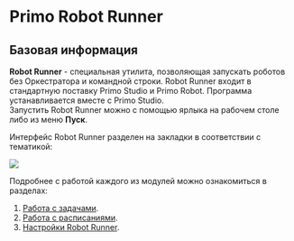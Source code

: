 # Primo Robot Runner

## Базовая информация

**Robot Runner** - специальная утилита, позволяющая запускать роботов без Оркестратора и командной строки. Robot Runner входит в стандартную поставку Primo Studio и Primo Robot. Программа устанавливается вместе с Primo Studio.\
Запустить Robot Runner можно с помощью ярлыка на рабочем столе либо из меню **Пуск**.

Интерфейс Robot Runner разделен на закладки в соответствии с тематикой:

![](<../.gitbook/assets/image (491).png>)

Подробнее с работой каждого из модулей можно ознакомиться в разделах:

1. [Работа с задачами](https://docs.primo-rpa.ru/primo-rpa/primo-robot/robot-runner/modules/tasks).
2. [Работа с расписаниями](https://docs.primo-rpa.ru/primo-rpa/primo-robot/robot-runner/modules/schedules).
3. [Настройки Robot Runner](https://docs.primo-rpa.ru/primo-rpa/primo-robot/robot-runner/modules/settings).

